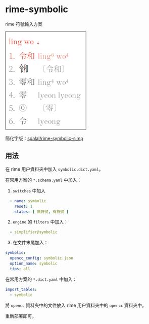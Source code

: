 # rime-symbolic

rime 符號輸入方案

![demo](demo/demo.png)

簡化字版：[sgalal/rime-symbolic-simp](https://github.com/sgalal/rime-symbolic-simp)

## 用法

在 rime 用户資料夾中加入 `symbolic.dict.yaml`。

在常用方案的 `*.schema.yaml` 中加入：

1. `switches` 中加入

```yaml
  - name: symbolic
    reset: 1
    states: [ 無符號, 有符號 ]
```

2. `engine` 的 `filters` 中加入：

```yaml
  - simplifier@symbolic
```

3. 在文件末尾加入：

```yaml
symbolic:
  opencc_config: symbolic.json
  option_name: symbolic
  tips: all
```

在常用方案的 `*.dict.yaml` 中加入：

```yaml
import_tables:
  - symbolic
```

將 `opencc` 資料夾中的文件放入 rime 用户資料夾中的 `opencc` 資料夾中。

重新部署即可。
